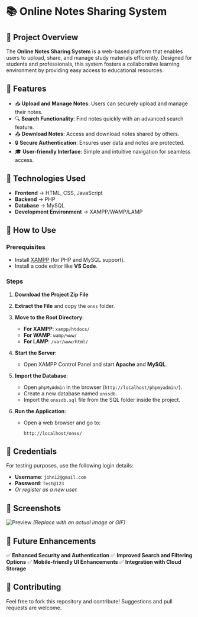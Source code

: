 # 📚 Online Notes Sharing System

## 📌 Project Overview
The **Online Notes Sharing System** is a web-based platform that enables users to upload, share, and manage study materials efficiently. Designed for students and professionals, this system fosters a collaborative learning environment by providing easy access to educational resources.

## 🌟 Features
- 📥 **Upload and Manage Notes**: Users can securely upload and manage their notes.
- 🔍 **Search Functionality**: Find notes quickly with an advanced search feature.
- 📤 **Download Notes**: Access and download notes shared by others.
- 🔒 **Secure Authentication**: Ensures user data and notes are protected.
- 🎓 **User-friendly Interface**: Simple and intuitive navigation for seamless access.

## 📂 Technologies Used
- **Frontend** → HTML, CSS, JavaScript
- **Backend** → PHP
- **Database** → MySQL
- **Development Environment** → XAMPP/WAMP/LAMP

## 🚀 How to Use
### Prerequisites
- Install [XAMPP](https://www.apachefriends.org/index.html) (for PHP and MySQL support).
- Install a code editor like **VS Code**.

### Steps
1. **Download the Project Zip File**
2. **Extract the File** and copy the `onss` folder.
3. **Move to the Root Directory**:
   - **For XAMPP**: `xampp/htdocs/`
   - **For WAMP**: `wamp/www/`
   - **For LAMP**: `/var/www/html/`
4. **Start the Server**:
   - Open XAMPP Control Panel and start **Apache** and **MySQL**.

5. **Import the Database**:
   - Open `phpMyAdmin` in the browser (`http://localhost/phpmyadmin/`).
   - Create a new database named `onssdb`.
   - Import the `onssdb.sql` file from the SQL folder inside the project.

6. **Run the Application**:
   - Open a web browser and go to:
     ```
     http://localhost/onss/
     ```

## 🔑 Credentials
For testing purposes, use the following login details:
- **Username**: `john12@gmail.com`
- **Password**: `Test@123`
- *Or register as a new user.*

## 📸 Screenshots
![Preview](path/to/screenshot.png) *(Replace with an actual image or GIF)*

## 📌 Future Enhancements
✅ **Enhanced Security and Authentication**
✅ **Improved Search and Filtering Options**
✅ **Mobile-friendly UI Enhancements**
✅ **Integration with Cloud Storage**

## 🤝 Contributing
Feel free to fork this repository and contribute! Suggestions and pull requests are welcome.



